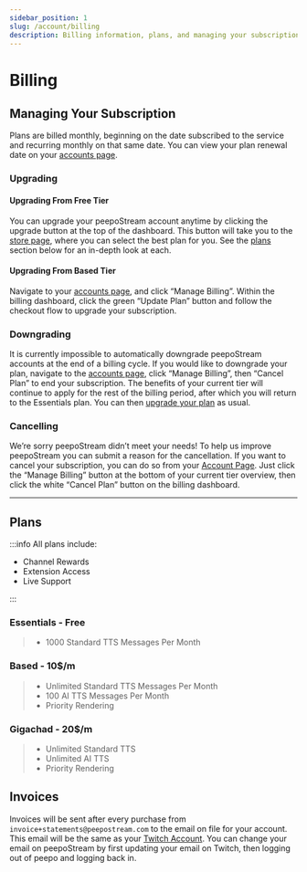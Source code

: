 ```yaml
---
sidebar_position: 1
slug: /account/billing
description: Billing information, plans, and managing your subscription
---
```


# Billing

## Managing Your Subscription

Plans are billed monthly, beginning on the date subscribed to the service and recurring monthly on that same date. You can view your plan renewal date on your [accounts page](https://peepostream.com/account).

### Upgrading

#### Upgrading From Free Tier

You can upgrade your peepoStream account anytime by clicking the upgrade button at the top of the dashboard. This button will take you to the [store page](https://peepostream.com/store), where you can select the best plan for you. See the [plans](#plans) section below for an in-depth look at each.

#### Upgrading From Based Tier

Navigate to your [accounts page](https://peepostream.com/account), and click “Manage Billing”. Within the billing dashboard, click the green “Update Plan” button and follow the checkout flow to upgrade your subscription.

### Downgrading

It is currently impossible to automatically downgrade peepoStream accounts at the end of a billing cycle. If you would like to downgrade your plan, navigate to the [accounts page](https://peepostream.com/account), click “Manage Billing”, then “Cancel Plan” to end your subscription. The benefits of your current tier will continue to apply for the rest of the billing period, after which you will return to the Essentials plan. You can then [upgrade your plan](#plans) as usual.

### Cancelling

We’re sorry peepoStream didn’t meet your needs! To help us improve peepoStream you can submit a reason for the cancellation. If you want to cancel your subscription, you can do so from your [Account Page](https://peepostream.com/account). Just click the “Manage Billing” button at the bottom of your current tier overview, then click the white “Cancel Plan” button on the billing dashboard.

- - -

## Plans

:::info All plans include:

- Channel Rewards
- Extension Access
- Live Support

:::

### Essentials - Free

> - 1000 Standard TTS Messages Per Month

### Based - 10$/m

> - Unlimited Standard TTS Messages Per Month
> - 100 AI TTS Messages Per Month
> - Priority Rendering

### Gigachad - 20$/m

> - Unlimited Standard TTS
> - Unlimited AI TTS
> - Priority Rendering

## Invoices

Invoices will be sent after every purchase from `invoice+statements@peepostream.com` to the email on file for your account. This email will be the same as your [Twitch Account](https://www.twitch.tv/settings/security). You can change your email on peepoStream by first updating your email on Twitch, then logging out of peepo and logging back in.
